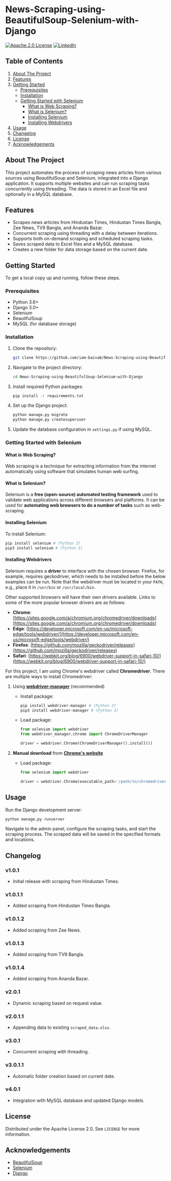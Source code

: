 # News-Scraping-using-BeautifulSoup-Selenium-with-Django

[![Apache 2.0 License][license-shield]][license-url]
[![LinkedIn][linkedin-shield]][linkedin-url]

## Table of Contents
1. [About The Project](#about-the-project)
2. [Features](#features)
3. [Getting Started](#getting-started)
    - [Prerequisites](#prerequisites)
    - [Installation](#installation)
    - [Getting Started with Selenium](#getting-started-with-selenium)
        - [What is Web Scraping?](#what-is-web-scraping)
        - [What is Selenium?](#what-is-selenium)
        - [Installing Selenium](#installing-selenium)
        - [Installing Webdrivers](#installing-webdrivers)
4. [Usage](#usage)
5. [Changelog](#changelog)
6. [License](#license)
7. [Acknowledgements](#acknowledgements)

## About The Project

This project automates the process of scraping news articles from various sources using BeautifulSoup and Selenium, integrated into a Django application. It supports multiple websites and can run scraping tasks concurrently using threading. The data is stored in an Excel file and optionally in a MySQL database.

## Features

- Scrapes news articles from Hindustan Times, Hindustan Times Bangla, Zee News, TV9 Bangla, and Ananda Bazar.
- Concurrent scraping using threading with a delay between iterations.
- Supports both on-demand scraping and scheduled scraping tasks.
- Saves scraped data to Excel files and a MySQL database.
- Creates a new folder for data storage based on the current date.

## Getting Started

To get a local copy up and running, follow these steps.

### Prerequisites

- Python 3.6+
- Django 3.0+
- Selenium
- BeautifulSoup
- MySQL (for database storage)

### Installation

1. Clone the repository:
    ```sh
    git clone https://github.com/iam-baivab/News-Scraping-using-BeautifulSoup-Selenium-with-Django.git
    ```
2. Navigate to the project directory:
    ```sh
    cd News-Scraping-using-BeautifulSoup-Selenium-with-Django
    ```
3. Install required Python packages:
    ```sh
    pip install -r requirements.txt
    ```
4. Set up the Django project:
    ```sh
    python manage.py migrate
    python manage.py createsuperuser
    ```
5. Update the database configuration in `settings.py` if using MySQL.

### Getting Started with Selenium

#### What is Web Scraping?

Web scraping is a technique for extracting information from the internet automatically using software that simulates human web surfing.

#### What is Selenium?

Selenium is a **free (open-source) automated testing framework** used to validate web applications across different browsers and platforms. It can be used for **automating web browsers to do a number of tasks** such as web-scraping.

#### Installing Selenium

To install Selenium:
```sh
pip install selenium # (Python 2)
pip3 install selenium # (Python 3)
```

#### Installing Webdrivers

Selenium requires a **driver** to interface with the chosen browser. Firefox, for example, requires geckodriver, which needs to be installed before the below examples can be run. Note that the webdriver must be located in your `PATH`, e.g., place it in `/usr/bin` or `/usr/local/bin`.

Other supported browsers will have their own drivers available. Links to some of the more popular browser drivers are as follows:

- **Chrome**: [https://sites.google.com/a/chromium.org/chromedriver/downloads](https://sites.google.com/a/chromium.org/chromedriver/downloads)
- **Edge**: [https://developer.microsoft.com/en-us/microsoft-edge/tools/webdriver/](https://developer.microsoft.com/en-us/microsoft-edge/tools/webdriver/)
- **Firefox**: [https://github.com/mozilla/geckodriver/releases](https://github.com/mozilla/geckodriver/releases)
- **Safari**: [https://webkit.org/blog/6900/webdriver-support-in-safari-10/](https://webkit.org/blog/6900/webdriver-support-in-safari-10/)

For this project, I am using Chrome's webdriver called **Chromedriver**. There are multiple ways to install Chromedriver:
1. Using [**webdriver-manager**](https://pypi.org/project/webdriver-manager/) (recommended)
    
    - Install package:
        ```sh
        pip install webdriver-manager # (Python 2)
        pip3 install webdriver-manager # (Python 3)
        ```     
    - Load package:
        ```python
        from selenium import webdriver
        from webdriver_manager.chrome import ChromeDriverManager

        driver = webdriver.Chrome(ChromeDriverManager().install())
        ```

2. **Manual download** from [**Chrome's website**](https://sites.google.com/a/chromium.org/chromedriver/downloads)

    - Load package:
        ```python
        from selenium import webdriver

        driver = webdriver.Chrome(executable_path='/path/to/chromedriver')
        ```

## Usage

Run the Django development server:
```sh
python manage.py runserver
```

Navigate to the admin panel, configure the scraping tasks, and start the scraping process. The scraped data will be saved in the specified formats and locations.

## Changelog

### v1.0.1

- Initial release with scraping from Hindustan Times.

### v1.0.1.1

- Added scraping from Hindustan Times Bangla.

### v1.0.1.2

- Added scraping from Zee News.

### v1.0.1.3

- Added scraping from TV9 Bangla.

### v1.0.1.4

- Added scraping from Ananda Bazar.

### v2.0.1

- Dynamic scraping based on request value.

### v2.0.1.1

- Appending data to existing `scraped_data.xlsx`.

### v3.0.1

- Concurrent scraping with threading.

### v3.0.1.1

- Automatic folder creation based on current date.

### v4.0.1

- Integration with MySQL database and updated Django models.

## License

Distributed under the Apache License 2.0. See `LICENSE` for more information.

## Acknowledgements

- [BeautifulSoup](https://www.crummy.com/software/BeautifulSoup/)
- [Selenium](https://www.selenium.dev/)
- [Django](https://www.djangoproject.com/)

[license-shield]: https://img.shields.io/badge/License-Apache%202.0-blue.svg
[license-url]: https://github.com/iam-baivab/News-Scraping-using-BeautifulSoup-Selenium-with-Django/blob/main/LICENSE
[linkedin-shield]: https://img.shields.io/badge/-LinkedIn-black.svg?style=flat&logo=linkedin&colorB=555
[linkedin-url]: https://www.linkedin.com/in/baivabsarkar/
